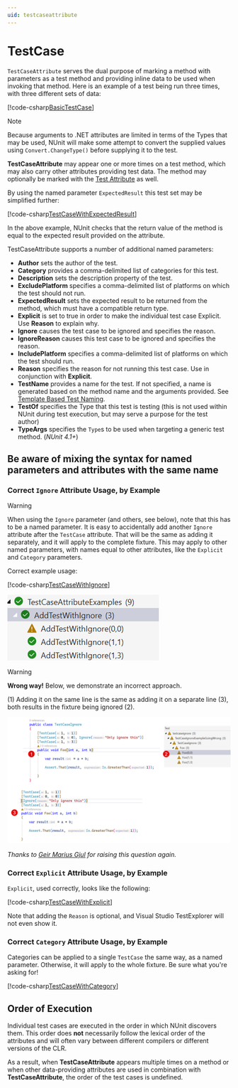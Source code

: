 ```yaml
---
uid: testcaseattribute
---
```


# TestCase

`TestCaseAttribute` serves the dual purpose of marking a method with parameters as a test method and providing inline
data to be used when invoking that method. Here is an example of a test being run three times, with three different sets
of data:

[!code-csharp[BasicTestCase](~/snippets/Snippets.NUnit/Attributes/TestCaseAttributeExamples.cs#BasicTestCase)]

> [!NOTE]
> Because arguments to .NET attributes are limited in terms of the Types that may be used, NUnit will make some
> attempt to convert the supplied values using `Convert.ChangeType()` before supplying it to the test.

**TestCaseAttribute** may appear one or more times on a test method, which may also carry other attributes providing
test data. The method may optionally be marked with the [Test Attribute](test.md) as well.

By using the named parameter `ExpectedResult` this test set may be simplified further:

[!code-csharp[TestCaseWithExpectedResult](~/snippets/Snippets.NUnit/Attributes/TestCaseAttributeExamples.cs#TestCaseWithExpectedResult)]

In the above example, NUnit checks that the return value of the method is equal to the expected result provided on the
attribute.

TestCaseAttribute supports a number of additional named parameters:

* **Author** sets the author of the test.
* **Category** provides a comma-delimited list of categories for this test.
* **Description** sets the description property of the test.
* **ExcludePlatform** specifies a comma-delimited list of platforms on which the test should not run.
* **ExpectedResult** sets the expected result to be returned from the method, which must have a compatible return type.
* **Explicit** is set to true in order to make the individual test case Explicit. Use **Reason** to explain why.
* **Ignore** causes the test case to be ignored and specifies the reason.
* **IgnoreReason** causes this test case to be ignored and specifies the reason.
* **IncludePlatform** specifies a comma-delimited list of platforms on which the test should run.
* **Reason** specifies the reason for not running this test case. Use in conjunction with **Explicit**.
* **TestName** provides a name for the test. If not specified, a name is generated based on the method name and the
  arguments provided. See [Template Based Test Naming](xref:templatebasedtestnaming).
* **TestOf** specifies the Type that this test is testing (this is not used within NUnit during test execution,
  but may serve a purpose for the test author)
* **TypeArgs** specifies the `Type`s to be used when targeting a generic test method. (_NUnit 4.1+_)

## Be aware of mixing the syntax for named parameters and attributes with the same name

### Correct `Ignore` Attribute Usage, by Example

> [!WARNING]
> When using the `Ignore` parameter (and others, see below), note that this has to be a named parameter. It is easy to accidentally add another `Ignore` attribute after the `TestCase` attribute. That will be the same as adding it separately, and it will apply to the complete fixture. This may apply to other named parameters, with names equal to other attributes, like the `Explicit` and `Category` parameters.

Correct example usage:

[!code-csharp[TestCaseWithIgnore](~/snippets/Snippets.NUnit/Attributes/TestCaseAttributeExamples.cs#TestCaseWithIgnore)]

![TestCaseIgnoreDoneCorrect](../../../../images/TestCaseIgnoreDoneCorrect.png)

> [!WARNING]
> **Wrong way!** Below, we demonstrate an incorrect approach.
>
> (1) Adding it on the same line is the same as adding it on a separate line (3), both results in the fixture being ignored (2).

![TestCaseIgnoreGoneWrong](../../../../images/TestCaseIgnoreGoneWrong.png)

<!-- cspell:disable-next-line -->
_Thanks to [Geir Marius Gjul](https://github.com/GeirMG) for raising this question again._

### Correct `Explicit` Attribute Usage, by Example

`Explicit`, used correctly, looks like the following:

[!code-csharp[TestCaseWithExplicit](~/snippets/Snippets.NUnit/Attributes/TestCaseAttributeExamples.cs#TestCaseWithExplicit)]

Note that adding the `Reason` is optional, and Visual Studio TestExplorer will not even show it.

### Correct `Category` Attribute Usage, by Example

Categories can be applied to a single `TestCase` the same way, as a named parameter. Otherwise, it will apply to the whole fixture. Be sure what you're asking for!

[!code-csharp[TestCaseWithCategory](~/snippets/Snippets.NUnit/Attributes/TestCaseAttributeExamples.cs#TestCaseWithCategory)]

## Order of Execution

Individual test cases are executed in the order in which NUnit discovers them. This order does **not** necessarily
follow the lexical order of the attributes and will often vary between different compilers or different versions of the
CLR.

As a result, when **TestCaseAttribute** appears multiple times on a method or when other data-providing attributes are
used in combination with **TestCaseAttribute**, the order of the test cases is undefined.

